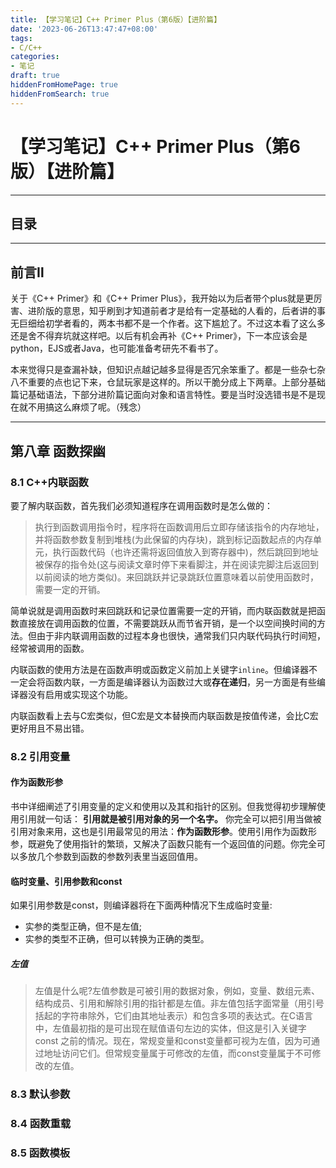 ```yaml
---
title: 【学习笔记】C++ Primer Plus（第6版）【进阶篇】
date: '2023-06-26T13:47:47+08:00'
tags:
- C/C++
categories:
- 笔记
draft: true
hiddenFromHomePage: true
hiddenFromSearch: true
---
```


# 【学习笔记】C++ Primer Plus（第6版）【进阶篇】

---

## 目录

---

## 前言Ⅱ

关于《C++ Primer》和《C++ Primer Plus》，我开始以为后者带个plus就是更厉害、进阶版的意思，知乎刷到才知道前者才是给有一定基础的人看的，后者讲的事无巨细给初学者看的，两本书都不是一个作者。这下尴尬了。不过这本看了这么多还是舍不得弃坑就这样吧。以后有机会再补《C++ Primer》，下一本应该会是python，EJS或者Java，也可能准备考研先不看书了。

本来觉得只是查漏补缺，但知识点越记越多显得是否冗余笨重了。都是一些杂七杂八不重要的点也记下来，仓鼠玩家是这样的。所以干脆分成上下两章。上部分基础篇记基础语法，下部分进阶篇记面向对象和语言特性。要是当时没选错书是不是现在就不用搞这么麻烦了呢。（残念）

---

## 第八章 函数探幽

### 8.1 C++内联函数

要了解内联函数，首先我们必须知道程序在调用函数时是怎么做的：

>执行到函数调用指令时，程序将在函数调用后立即存储该指令的内存地址，并将函数参数复制到堆栈(为此保留的内存块)，跳到标记函数起点的内存单元，执行函数代码（也许还需将返回值放入到寄存器中)，然后跳回到地址被保存的指令处(这与阅读文章时停下来看脚注，并在阅读完脚注后返回到以前阅读的地方类似)。来回跳跃并记录跳跃位置意味着以前使用函数时，需要一定的开销。

简单说就是调用函数时来回跳跃和记录位置需要一定的开销，而内联函数就是把函数直接放在调用函数的位置，不需要跳跃从而节省开销，是一个以空间换时间的方法。但由于非内联调用函数的过程本身也很快，通常我们只内联代码执行时间短，经常被调用的函数。

内联函数的使用方法是在函数声明或函数定义前加上关键字`inline`。但编译器不一定会将函数内联，一方面是编译器认为函数过大或**存在递归**，另一方面是有些编译器没有启用或实现这个功能。

内联函数看上去与C宏类似，但C宏是文本替换而内联函数是按值传递，会比C宏更好用且不易出错。

### 8.2 引用变量

#### 作为函数形参

书中详细阐述了引用变量的定义和使用以及其和指针的区别。但我觉得初步理解使用引用就一句话： **引用就是被引用对象的另一个名字。** 你完全可以把引用当做被引用对象来用，这也是引用最常见的用法：**作为函数形参**。使用引用作为函数形参，既避免了使用指针的繁琐，又解决了函数只能有一个返回值的问题。你完全可以多放几个参数到函数的参数列表里当返回值用。

#### 临时变量、引用参数和const

如果引用参数是const，则编译器将在下面两种情况下生成临时变量:

* 实参的类型正确，但不是左值;
* 实参的类型不正确，但可以转换为正确的类型。

##### 左值

>左值是什么呢?左值参数是可被引用的数据对象，例如，变量、数组元素、结构成员、引用和解除引用的指针都是左值。非左值包括字面常量（用引号括起的字符串除外，它们由其地址表示）和包含多项的表达式。在C语言中，左值最初指的是可出现在赋值语句左边的实体，但这是引入关键字const 之前的情况。现在，常规变量和const变量都可视为左值，因为可通过地址访问它们。但常规变量属于可修改的左值，而const变量属于不可修改的左值。

### 8.3 默认参数

### 8.4 函数重载

### 8.5 函数模板
